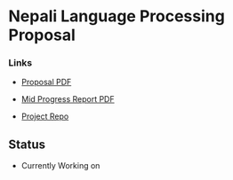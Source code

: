 # Nepali Language Processing Proposal

### Links
* [Proposal PDF](https://github.com/NirajanBekoju/Nepali-Language-Processing-Report/blob/master/1.%20Proposal/main.pdf) 

* [Mid Progress Report PDF](https://github.com/NirajanBekoju/Nepali-Language-Processing-Report/blob/master/2.%20Progress%20Report/main.pdf) 

* [Project Repo](https://github.com/NirajanBekoju/Nepali-Language-Processing)

## Status
* Currently Working on